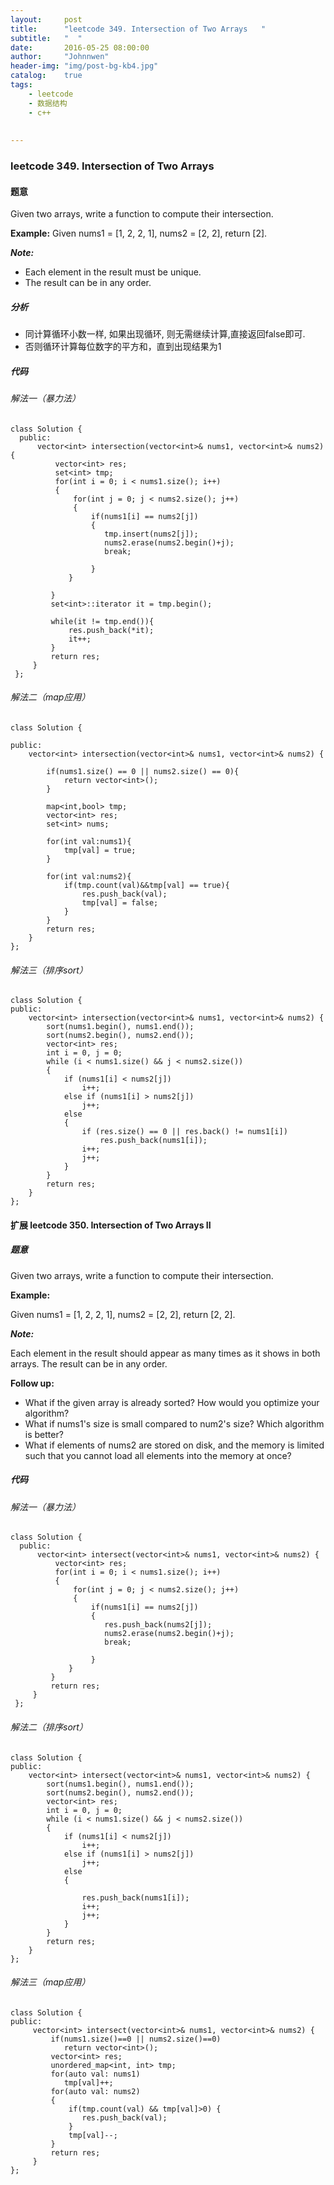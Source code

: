 ```yaml
---
layout:     post
title:      "leetcode 349. Intersection of Two Arrays   "
subtitle:   "  "
date:       2016-05-25 08:00:00
author:     "Johnnwen"
header-img: "img/post-bg-kb4.jpg"
catalog:    true
tags:
    - leetcode
    - 数据结构
    - c++
  
    
---
```



### leetcode 349. Intersection of Two Arrays 

#### 题意

Given two arrays, write a function to compute their intersection.

**Example:**
Given nums1 = [1, 2, 2, 1], nums2 = [2, 2], return [2].

***Note:***

* Each element in the result must be unique.
* The result can be in any order.

##### 分析

* 同计算循环小数一样, 如果出现循环, 则无需继续计算,直接返回false即可. 
* 否则循环计算每位数字的平方和，直到出现结果为1

##### 代码

###### 解法一（暴力法）

```
class Solution {
  public:
      vector<int> intersection(vector<int>& nums1, vector<int>& nums2) {
          vector<int> res;
          set<int> tmp;
          for(int i = 0; i < nums1.size(); i++)
          {
              for(int j = 0; j < nums2.size(); j++)
              {
                  if(nums1[i] == nums2[j])
                  {
                     tmp.insert(nums2[j]);
                     nums2.erase(nums2.begin()+j);
                     break;
                   
                  }
             }
             
         }
         set<int>::iterator it = tmp.begin();
         
         while(it != tmp.end()){
             res.push_back(*it);
             it++;
         }
         return res;
     }
 };
 ```

###### 解法二（map应用）

```
class Solution {
    
public:
    vector<int> intersection(vector<int>& nums1, vector<int>& nums2) {
        
        if(nums1.size() == 0 || nums2.size() == 0){
            return vector<int>();
        }
        
        map<int,bool> tmp;
        vector<int> res;
        set<int> nums;
        
        for(int val:nums1){
            tmp[val] = true;
        }
        
        for(int val:nums2){
            if(tmp.count(val)&&tmp[val] == true){
                res.push_back(val);
                tmp[val] = false;
            }
        }
        return res;
    }
};

```

###### 解法三（排序sort）

```
class Solution {  
public:  
    vector<int> intersection(vector<int>& nums1, vector<int>& nums2) {  
        sort(nums1.begin(), nums1.end());  
        sort(nums2.begin(), nums2.end());  
        vector<int> res;  
        int i = 0, j = 0;  
        while (i < nums1.size() && j < nums2.size())  
        {  
            if (nums1[i] < nums2[j])  
                i++;  
            else if (nums1[i] > nums2[j])  
                j++;  
            else  
            {
                if (res.size() == 0 || res.back() != nums1[i])  
                    res.push_back(nums1[i]);  
                i++;  
                j++;  
            }  
        }  
        return res;  
    }  
};  

```

#### 扩展 leetcode 350. Intersection of Two Arrays II

##### 题意

Given two arrays, write a function to compute their intersection.

**Example:**

Given nums1 = [1, 2, 2, 1], nums2 = [2, 2], return [2, 2].

***Note:***

Each element in the result should appear as many times as it shows in both arrays.
The result can be in any order.

**Follow up:**

* What if the given array is already sorted? How would you optimize your algorithm?
* What if nums1's size is small compared to num2's size? Which algorithm is better?
* What if elements of nums2 are stored on disk, and the memory is limited such that you cannot load all elements into the memory at once?

##### 代码
###### 解法一（暴力法）

```
class Solution {
  public:
      vector<int> intersect(vector<int>& nums1, vector<int>& nums2) {
          vector<int> res;
          for(int i = 0; i < nums1.size(); i++)
          {
              for(int j = 0; j < nums2.size(); j++)
              {
                  if(nums1[i] == nums2[j])
                  {
                     res.push_back(nums2[j]);
                     nums2.erase(nums2.begin()+j);
                     break;
                   
                  }
             }
         }
         return res;
     }
 };
```
###### 解法二（排序sort）
 
```
class Solution {  
public:  
    vector<int> intersect(vector<int>& nums1, vector<int>& nums2) {  
        sort(nums1.begin(), nums1.end());  
        sort(nums2.begin(), nums2.end());  
        vector<int> res;  
        int i = 0, j = 0;  
        while (i < nums1.size() && j < nums2.size())  
        {  
            if (nums1[i] < nums2[j])  
                i++;  
            else if (nums1[i] > nums2[j])  
                j++;  
            else  
            {
                
                res.push_back(nums1[i]);  
                i++;  
                j++;  
            }  
        }  
        return res;  
    }  
};
```

###### 解法三（map应用）

```
class Solution {
public:
     vector<int> intersect(vector<int>& nums1, vector<int>& nums2) {
         if(nums1.size()==0 || nums2.size()==0) 
            return vector<int>();
         vector<int> res;
         unordered_map<int, int> tmp;
         for(auto val: nums1) 
            tmp[val]++;
         for(auto val: nums2)
         {
             if(tmp.count(val) && tmp[val]>0) {
                res.push_back(val);
             }
             tmp[val]--;
         }
         return res;
     }
};
```


